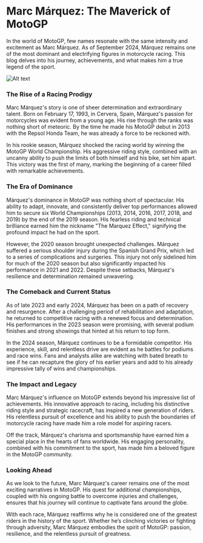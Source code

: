 # **Marc Márquez: The Maverick of MotoGP** 

In the world of MotoGP, few names resonate with the same intensity and excitement as Marc Márquez. As of September 2024, Márquez remains one of the most dominant and electrifying figures in motorcycle racing. This blog delves into his journey, achievements, and what makes him a true legend of the sport.

![Alt text](https://static.autox.com/uploads/2024/09/MotoGP-Marc-Marquez-2-.jpg)

### **The Rise of a Racing Prodigy**

Marc Márquez's story is one of sheer determination and extraordinary talent. Born on February 17, 1993, in Cervera, Spain, Márquez's passion for motorcycles was evident from a young age. His rise through the ranks was nothing short of meteoric. By the time he made his MotoGP debut in 2013 with the Repsol Honda Team, he was already a force to be reckoned with.

In his rookie season, Márquez shocked the racing world by winning the MotoGP World Championship. His aggressive riding style, combined with an uncanny ability to push the limits of both himself and his bike, set him apart. This victory was the first of many, marking the beginning of a career filled with remarkable achievements.

### **The Era of Dominance**

Márquez's dominance in MotoGP was nothing short of spectacular. His ability to adapt, innovate, and consistently deliver top performances allowed him to secure six World Championships (2013, 2014, 2016, 2017, 2018, and 2019) by the end of the 2019 season. His fearless riding and technical brilliance earned him the nickname "The Marquez Effect," signifying the profound impact he had on the sport.

However, the 2020 season brought unexpected challenges. Márquez suffered a serious shoulder injury during the Spanish Grand Prix, which led to a series of complications and surgeries. This injury not only sidelined him for much of the 2020 season but also significantly impacted his performance in 2021 and 2022. Despite these setbacks, Márquez's resilience and determination remained unwavering.

### **The Comeback and Current Status**

As of late 2023 and early 2024, Márquez has been on a path of recovery and resurgence. After a challenging period of rehabilitation and adaptation, he returned to competitive racing with a renewed focus and determination. His performances in the 2023 season were promising, with several podium finishes and strong showings that hinted at his return to top form.

In the 2024 season, Márquez continues to be a formidable competitor. His experience, skill, and relentless drive are evident as he battles for podiums and race wins. Fans and analysts alike are watching with bated breath to see if he can recapture the glory of his earlier years and add to his already impressive tally of wins and championships.

### **The Impact and Legacy**

Marc Márquez's influence on MotoGP extends beyond his impressive list of achievements. His innovative approach to racing, including his distinctive riding style and strategic racecraft, has inspired a new generation of riders. His relentless pursuit of excellence and his ability to push the boundaries of motorcycle racing have made him a role model for aspiring racers.

Off the track, Márquez's charisma and sportsmanship have earned him a special place in the hearts of fans worldwide. His engaging personality, combined with his commitment to the sport, has made him a beloved figure in the MotoGP community.

### **Looking Ahead**

As we look to the future, Marc Márquez's career remains one of the most exciting narratives in MotoGP. His quest for additional championships, coupled with his ongoing battle to overcome injuries and challenges, ensures that his journey will continue to captivate fans around the globe.

With each race, Márquez reaffirms why he is considered one of the greatest riders in the history of the sport. Whether he’s clinching victories or fighting through adversity, Marc Márquez embodies the spirit of MotoGP: passion, resilience, and the relentless pursuit of greatness.
